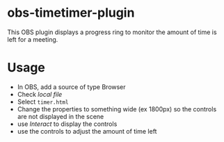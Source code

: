 # obs-timetimer-plugin
This OBS plugin displays a progress ring to monitor the amount of time is left for a meeting.

# Usage
- In OBS, add a source of type Browser
- Check _local file_
- Select `timer.html`
- Change the properties to something wide (ex 1800px) so the controls are not displayed in the scene
- use _Interact_ to display the controls 
- use the controls to adjust the amount of time left